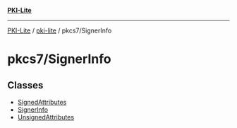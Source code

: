 [**PKI-Lite**](../../../README.md)

---

[PKI-Lite](../../../README.md) / [pki-lite](../../README.md) / pkcs7/SignerInfo

# pkcs7/SignerInfo

## Classes

- [SignedAttributes](classes/SignedAttributes.md)
- [SignerInfo](classes/SignerInfo.md)
- [UnsignedAttributes](classes/UnsignedAttributes.md)
